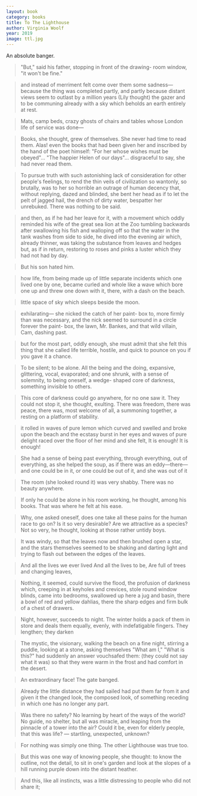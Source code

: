 ```yaml
---
layout: book
category: books
title: To The Lighthouse
author: Virginia Woolf
year: 2019
image: ttl.jpg
---
```

An absolute banger.

> "But," said his father, stopping in front of the drawing- room window, "it won't be fine."

> and instead of merriment felt come over them some sadness— because the thing was completed partly, and partly because distant views seem to outlast by a million years (Lily thought) the gazer and to be communing already with a sky which beholds an earth entirely at rest.

> Mats, camp beds, crazy ghosts of chairs and tables whose London life of service was done—

> Books, she thought, grew of themselves. She never had time to read them. Alas! even the books that had been given her and inscribed by the hand of the poet himself: "For her whose wishes must be obeyed"… "The happier Helen of our days"… disgraceful to say, she had never read them.

> To pursue truth with such astonishing lack of consideration for other people's feelings, to rend the thin veils of civilization so wantonly, so brutally, was to her so horrible an outrage of human decency that, without replying, dazed and blinded, she bent her head as if to let the pelt of jagged hail, the drench of dirty water, bespatter her unrebuked. There was nothing to be said.

> and then, as if he had her leave for it, with a movement which oddly reminded his wife of the great sea lion at the Zoo tumbling backwards after swallowing his fish and walloping off so that the water in the tank washes from side to side, he dived into the evening air which, already thinner, was taking the substance from leaves and hedges but, as if in return, restoring to roses and pinks a luster which they had not had by day.

> But his son hated him.

> how life, from being made up of little separate incidents which one lived one by one, became curled and whole like a wave which bore one up and threw one down with it, there, with a dash on the beach.

> little space of sky which sleeps beside the moon.

> exhilarating— she nicked the catch of her paint- box to, more firmly than was necessary, and the nick seemed to surround in a circle forever the paint- box, the lawn, Mr. Bankes, and that wild villain, Cam, dashing past.

> but for the most part, oddly enough, she must admit that she felt this thing that she called life terrible, hostile, and quick to pounce on you if you gave it a chance.

> To be silent; to be alone. All the being and the doing, expansive, glittering, vocal, evaporated; and one shrunk, with a sense of solemnity, to being oneself, a wedge- shaped core of darkness, something invisible to others.

> This core of darkness could go anywhere, for no one saw it. They could not stop it, she thought, exulting. There was freedom, there was peace, there was, most welcome of all, a summoning together, a resting on a platform of stability.

> it rolled in waves of pure lemon which curved and swelled and broke upon the beach and the ecstasy burst in her eyes and waves of pure delight raced over the floor of her mind and she felt, It is enough! It is enough!

> She had a sense of being past everything, through everything, out of everything, as she helped the soup, as if there was an eddy—there— and one could be in it, or one could be out of it, and she was out of it

> The room (she looked round it) was very shabby. There was no beauty anywhere.

> If only he could be alone in his room working, he thought, among his books. That was where he felt at his ease.

> Why, one asked oneself, does one take all these pains for the human race to go on? Is it so very desirable? Are we attractive as a species? Not so very, he thought, looking at those rather untidy boys.

> It was windy, so that the leaves now and then brushed open a star, and the stars themselves seemed to be shaking and darting light and trying to flash out between the edges of the leaves.

> And all the lives we ever lived And all the lives to be, Are full of trees and changing leaves,

> Nothing, it seemed, could survive the flood, the profusion of darkness which, creeping in at keyholes and crevices, stole round window blinds, came into bedrooms, swallowed up here a jug and basin, there a bowl of red and yellow dahlias, there the sharp edges and firm bulk of a chest of drawers.

> Night, however, succeeds to night. The winter holds a pack of them in store and deals them equally, evenly, with indefatigable fingers. They lengthen; they darken

> The mystic, the visionary, walking the beach on a fine night, stirring a puddle, looking at a stone, asking themselves "What am I," "What is this?" had suddenly an answer vouchsafed them: (they could not say what it was) so that they were warm in the frost and had comfort in the desert.

> An extraordinary face! The gate banged.

> Already the little distance they had sailed had put them far from it and given it the changed look, the composed look, of something receding in which one has no longer any part.

> Was there no safety? No learning by heart of the ways of the world? No guide, no shelter, but all was miracle, and leaping from the pinnacle of a tower into the air? Could it be, even for elderly people, that this was life? — startling, unexpected, unknown?

> For nothing was simply one thing. The other Lighthouse was true too.

> But this was one way of knowing people, she thought: to know the outline, not the detail, to sit in one's garden and look at the slopes of a hill running purple down into the distant heather.

> And this, like all instincts, was a little distressing to people who did not share it;
